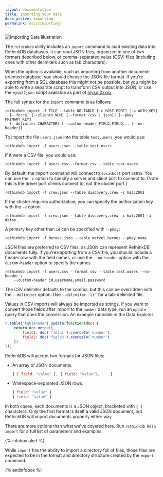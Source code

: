 ```yaml
---
layout: documentation
title: Importing your data
docs_active: importing
permalink: docs/importing/
---
```


<img alt="Importing Data Illustration" class="api_command_illustration"
    src="/assets/images/docs/api_illustrations/importing_data.png" />

The `rethinkdb` utility includes an `import` command to load existing data into RethinkDB databases. It can read JSON files, organized in one of two formats described below, or comma-separated value (CSV) files (including ones with other delimiters such as tab characters).

When the option is available, such as importing from another document-oriented database, you should choose the JSON file format. If you're exporting from a SQL database this might not be possible, but you might be able to write a separate script to transform CSV output into JSON, or use the `mysql2json` script available as part of [mysql2xxxx][m2x].

[m2x]: https://github.com/seamusabshere/mysql2xxxx

The full syntax for the `import` command is as follows:

    rethinkdb import -f FILE --table DB.TABLE [-c HOST:PORT] [-a AUTH_KEY]
      [--force] [--clients NUM] [--format (csv | json)] [--pkey PRIMARY_KEY]
      [--delimiter CHARACTER] [--custom-header FIELD,FIELD... [--no-header]]

To import the file `users.json` into the table `test.users`, you would use:

    rethinkdb import -f users.json --table test.users

If it were a CSV file, you would use:

    rethinkdb import -f users.csv --format csv --table test.users

By default, the import command will connect to `localhost` port `28015`. You can use the `-c` option to specify a server and client port to connect to. (Note this is the driver port clients connect to, not the cluster port.)

    rethinkdb import -f crew.json --table discovery.crew -c hal:2001

If the cluster requires authorization, you can specify the authorization key with the `-a` option.

    rethinkdb import -f crew.json --table discovery.crew -c hal:2001 -a daisy

A primary key other than `id` can be specified with `--pkey`:

    rethinkdb import -f heroes.json --table marvel.heroes --pkey name

JSON files are preferred to CSV files, as JSON can represent RethinkDB documents fully. If you're importing from a CSV file, you should include a header row with the field names, or use the `--no-header` option with the `--custom-header` option to specify the names.

    rethinkdb import -f users.csv --format csv --table test.users --no-header \
        --custom-header id,username,email,password

The CSV delimiter defaults to the comma, but this can be overridden with the `--delimiter` option. Use `--delimiter '\t'` for a tab-delimited file.

Values in CSV imports will always be imported as strings. If you want to convert those fields after import to the `number` data type, run an `update` query that does the conversion. An example runnable in the Data Explorer:

```js
r.table('tablename').update(function(doc) {
    return doc.merge({
        field1: doc('field1').coerceTo('number'),
        field2: doc('field2').coerceTo('number')
    })
});
```

RethinkDB will accept two formats for JSON files:

* An array of JSON documents.

    ```js
    [ { field: "value" }, { field: "value"}, ... ]
    ```

* Whitespace-separated JSON rows.

    ```js
    { field: "value" }
    { field: "value" }
    ```

In both cases, each documents is a JSON object, bracketed with `{ }` characters. Only the first format is itself a valid JSON document, but RethinkDB will import documents properly either way.

There are more options than what we've covered here. Run `rethinkdb help import` for a full list of parameters and examples.

{% infobox alert %}

While `import` has the ability to import a directory full of files, those files are expected to be in the format and directory structure created by the `export` command.

{% endinfobox %}
